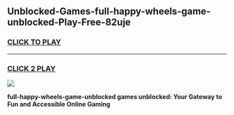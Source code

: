 
## Unblocked-Games-full-happy-wheels-game-unblocked-Play-Free-82uje
<h3>
<a href="https://premium76.site?title=full-happy-wheels-game-unblocked&ref=18A1">CLICK TO PLAY</a></h3>
<hr>

<h3>
<a href="https://premium76.site?title=full-happy-wheels-game-unblocked&ref=18A1">CLICK 2 PLAY</a>
  
</h3>

<a href="https://premium76.site?title=full-happy-wheels-game-unblocked&ref=18A1"><img src="https://clearcache.store/games.png"></a>


**full-happy-wheels-game-unblocked games unblocked: Your Gateway to Fun and Accessible Online Gaming**
